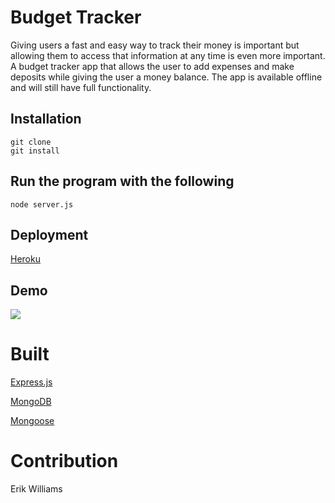 # Budget Tracker

Giving users a fast and easy way to track their money is important but allowing them to access that information at any time is even more important. A budget tracker app that allows the user to add expenses and make deposits while giving the user a money balance. The app is available offline and will still have full functionality.

## Installation

```
git clone
git install
```
## Run the program with the following

```
node server.js
```

## Deployment

[Heroku](https://shrouded-citadel-92853.herokuapp.com/)

## Demo

![](./public/icons/demo.gif)

# Built

[Express.js](https://expressjs.com/)

[MongoDB](https://www.mongodb.com/)

[Mongoose](https://mongoosejs.com/docs/)

# Contribution

Erik Williams
